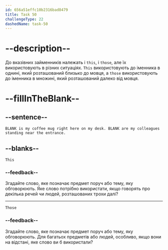 ```yaml
---
id: 656a51effc10b2316bad8479
title: Task 50
challengeType: 22
dashedName: task-50
---
```


# --description--

До вказівних займенників належать і `this`, і `those`, але їх використовують в різних ситуаціях. `This` використовують до іменника в однині, який розташований близько до мовця, а `those` використовують до іменника в множині, який розташований далеко від мовця.

# --fillInTheBlank--

## --sentence--

`BLANK is my coffee mug right here on my desk. BLANK are my colleagues standing near the entrance.`

## --blanks--

`This`

### --feedback--

Згадайте слово, яке позначає предмет поруч або тему, яку обговорюють. Яке слово потрібно використати, якщо говорять про декілька речей чи людей, розташованих трохи далі?

---

`Those`

### --feedback--

Згадайте слово, яке позначає предмет поруч або тему, яку обговорюють. Для багатьох предметів або людей, особливо, якщо вони на відстані, яке слово ви б використали?
